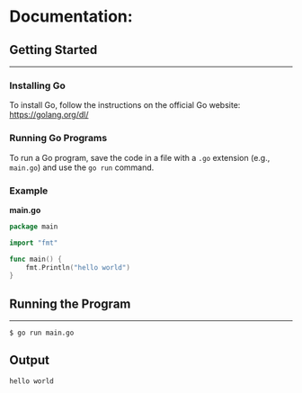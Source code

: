# Documentation:


## Getting Started
---------------

### Installing Go

To install Go, follow the instructions on the official Go website: <https://golang.org/dl/>

### Running Go Programs

To run a Go program, save the code in a file with a `.go` extension (e.g., `main.go`) and use the `go run` command.

### Example

**main.go**
```go
package main

import "fmt"

func main() {
    fmt.Println("hello world")
}

```
## Running the Program
---------------
```
$ go run main.go
```
## Output
```
hello world
```












